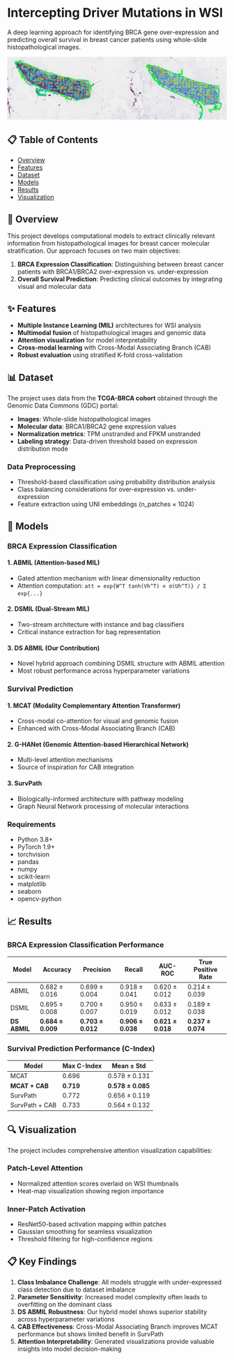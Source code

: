 # Intercepting Driver Mutations in WSI

A deep learning approach for identifying BRCA gene over-expression and predicting overall survival in breast cancer patients using whole-slide histopathological images.

![](img/attention_map_val_MCAT_distillation.png)
## 📋 Table of Contents
- [Overview](#overview)
- [Features](#features)
- [Dataset](#dataset)
- [Models](#models)
- [Results](#results)
- [Visualization](#visualization)


## 🔬 Overview

This project develops computational models to extract clinically relevant information from histopathological images for breast cancer molecular stratification. Our approach focuses on two main objectives:

1. **BRCA Expression Classification**: Distinguishing between breast cancer patients with BRCA1/BRCA2 over-expression vs. under-expression
2. **Overall Survival Prediction**: Predicting clinical outcomes by integrating visual and molecular data

## ✨ Features

- **Multiple Instance Learning (MIL)** architectures for WSI analysis
- **Multimodal fusion** of histopathological images and genomic data
- **Attention visualization** for model interpretability
- **Cross-modal learning** with Cross-Modal Associating Branch (CAB)
- **Robust evaluation** using stratified K-fold cross-validation

## 📊 Dataset

The project uses data from the **TCGA-BRCA cohort** obtained through the Genomic Data Commons (GDC) portal:

- **Images**: Whole-slide histopathological images
- **Molecular data**: BRCA1/BRCA2 gene expression values
- **Normalization metrics**: TPM unstranded and FPKM unstranded
- **Labeling strategy**: Data-driven threshold based on expression distribution mode

### Data Preprocessing
- Threshold-based classification using probability distribution analysis
- Class balancing considerations for over-expression vs. under-expression
- Feature extraction using UNI embeddings (n_patches × 1024)

## 🤖 Models

### BRCA Expression Classification

#### 1. ABMIL (Attention-based MIL)
- Gated attention mechanism with linear dimensionality reduction
- Attention computation: `att = exp{W^T tanh(Vh^T) ⊙ σ(Uh^T)} / Σ exp{...}`

#### 2. DSMIL (Dual-Stream MIL)
- Two-stream architecture with instance and bag classifiers
- Critical instance extraction for bag representation

#### 3. DS ABMIL (Our Contribution)
- Novel hybrid approach combining DSMIL structure with ABMIL attention
- Most robust performance across hyperparameter variations

### Survival Prediction

#### 1. MCAT (Modality Complementary Attention Transformer)
- Cross-modal co-attention for visual and genomic fusion
- Enhanced with Cross-Modal Associating Branch (CAB)

#### 2. G-HANet (Genomic Attention-based Hierarchical Network)
- Multi-level attention mechanisms
- Source of inspiration for CAB integration

#### 3. SurvPath
- Biologically-informed architecture with pathway modeling
- Graph Neural Network processing of molecular interactions

### Requirements
- Python 3.8+
- PyTorch 1.9+
- torchvision
- pandas
- numpy
- scikit-learn
- matplotlib
- seaborn
- opencv-python



## 📈 Results

### BRCA Expression Classification Performance

| Model | Accuracy | Precision | Recall | AUC-ROC | True Positive Rate |
|-------|----------|-----------|---------|---------|-------------------|
| ABMIL | 0.682 ± 0.016 | 0.699 ± 0.004 | 0.918 ± 0.041 | 0.620 ± 0.012 | 0.214 ± 0.039 |
| DSMIL | 0.695 ± 0.008 | 0.700 ± 0.007 | 0.950 ± 0.019 | 0.633 ± 0.012 | 0.189 ± 0.038 |
| **DS ABMIL** | **0.684 ± 0.009** | **0.703 ± 0.012** | **0.906 ± 0.038** | **0.621 ± 0.018** | **0.237 ± 0.074** |

### Survival Prediction Performance (C-Index)

| Model | Max C-Index | Mean ± Std |
|-------|-------------|-------------|
| MCAT | 0.696 | 0.578 ± 0.131 |
| **MCAT + CAB** | **0.719** | **0.578 ± 0.085** |
| SurvPath | 0.772 | 0.656 ± 0.119 |
| SurvPath + CAB | 0.733 | 0.564 ± 0.132 |

## 🔍 Visualization

The project includes comprehensive attention visualization capabilities:

### Patch-Level Attention
- Normalized attention scores overlaid on WSI thumbnails
- Heat-map visualization showing region importance

### Inner-Patch Activation
- ResNet50-based activation mapping within patches
- Gaussian smoothing for seamless visualization
- Threshold filtering for high-confidence regions


## 📋 Key Findings

1. **Class Imbalance Challenge**: All models struggle with under-expressed class detection due to dataset imbalance
2. **Parameter Sensitivity**: Increased model complexity often leads to overfitting on the dominant class
3. **DS ABMIL Robustness**: Our hybrid model shows superior stability across hyperparameter variations
4. **CAB Effectiveness**: Cross-Modal Associating Branch improves MCAT performance but shows limited benefit in SurvPath
5. **Attention Interpretability**: Generated visualizations provide valuable insights into model decision-making


